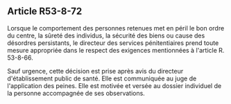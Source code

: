 Article R53-8-72
----
Lorsque le comportement des personnes retenues met en péril le bon ordre du
centre, la sûreté des individus, la sécurité des biens ou cause des désordres
persistants, le directeur des services pénitentiaires prend toute mesure
appropriée dans le respect des exigences mentionnées à l'article R. 53-8-66.

Sauf urgence, cette décision est prise après avis du directeur d'établissement
public de santé. Elle est communiquée au juge de l'application des peines. Elle
est motivée et versée au dossier individuel de la personne accompagnée de ses
observations.
